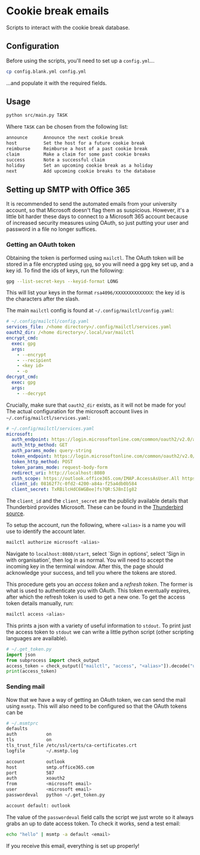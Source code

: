 # Cookie break emails

Scripts to interact with the cookie break database.

## Configuration

Before using the scripts, you'll need to set up a `config.yml`...

```sh
cp config.blank.yml config.yml
```

...and populate it with the required fields.

## Usage

```bash
python src/main.py TASK
```

Where `TASK` can be chosen from the following list:

```bash
announce      Announce the next cookie break
host          Set the host for a future cookie break
reimburse     Reimburse a host of a past cookie break
claim         Make a claim for some past cookie breaks
success       Note a successful claim
holiday       Set an upcoming cookie break as a holiday
next          Add upcoming cookie breaks to the database
```

## Setting up SMTP with Office 365

It is recommended to send the automated emails from your university account, so
that Microsoft doesn't flag them as suspicious.
However, it's a little bit harder these days to connect to a Microsoft 365
account because of increased security measures using OAuth, so just putting your
user and password in a file no longer suffices.

### Getting an OAuth token

Obtaining the token is performed using `mailctl`.
The OAuth token will be stored in a file encrypted using `gpg`, so you will
need a gpg key set up, and a key id.
To find the ids of keys, run the following:

```bash
gpg --list-secret-keys --keyid-format LONG
```

This will list your keys in the format `rsa4096/XXXXXXXXXXXXXX`: the key id is
the characters after the slash.

The main `mailctl` config is found at `~/.config/mailctl/config.yaml`:

```yaml
# ~/.config/mailctl/config.yaml
services_file: /<home directory>/.config/mailctl/services.yaml
oauth2_dir: /<home directory>/.local/var/mailctl
encrypt_cmd:
  exec: gpg
  args:
    - --encrypt
    - --recipient
    - <key id>
    - -o
decrypt_cmd:
  exec: gpg
  args:
    - --decrypt
```

Crucially, make sure that `oauth2_dir` exists, as it will not be made for you!
The actual configuration for the microsoft account lives in
`~/.config/mailctl/services.yaml`:

```yaml
# ~/.config/mailctl/services.yaml
microsoft:
  auth_endpoint: https://login.microsoftonline.com/common/oauth2/v2.0/authorize
  auth_http_method: GET
  auth_params_mode: query-string
  token_endpoint: https://login.microsoftonline.com/common/oauth2/v2.0/token
  token_http_method: POST
  token_params_mode: request-body-form
  redirect_uri: http://localhost:8080
  auth_scope: https://outlook.office365.com/IMAP.AccessAsUser.All https://outlook.office365.com/SMTP.Send offline_access
  client_id: 08162f7c-0fd2-4200-a84a-f25a4db0b584
  client_secret: TxRBilcHdC6WGBee]fs?QR:SJ8nI[g82
```

The `client_id` and the `client_secret` are the publicly available details
that Thunderbird provides Microsoft.
These can be found in the [Thunderbird source](https://hg.mozilla.org/comm-central/file/tip/mailnews/base/src/OAuth2Providers.jsm).

To setup the account, run the following, where `<alias>` is a name you
will use to identify the account later.

```bash
mailctl authorize microsoft <alias>
```

Navigate to `localhost:8080/start`, select `Sign in options', select 'Sign in
with organisation', then log in as normal.
You will need to accept the incoming key in the terminal window.
After this, the page should acknowledge your success, and tell you where the
tokens are stored.

This procedure gets you an *access token* and a *refresh token*.
The former is what is used to authenticate you with OAuth.
This token eventually expires, after which the refresh token is used to get a
new one.
To get the access token details manually, run:

```bash
mailctl access <alias>
```

This prints a json with a variety of useful information to `stdout`.
To print just the access token to `stdout` we can write a little python script
(other scripting languages are available).

```py
# ~/.get_token.py
import json
from subprocess import check_output
access_token = check_output(["mailctl", "access", "<alias>"]).decode("utf-8")[:-1]
print(access_token)
```

### Sending mail

Now that we have a way of getting an OAuth token, we can send the mail using
`msmtp`.
This will also need to be configured so that the OAuth tokens can be

```bash
# ~/.msmtprc
defaults
auth           on
tls            on
tls_trust_file /etc/ssl/certs/ca-certificates.crt
logfile        ~/.msmtp.log

account        outlook
host           smtp.office365.com
port           587
auth           xoauth2
from           <microsoft email>
user           <microsoft email>
passwordeval   python ~/.get_token.py

account default: outlook
```

The value of the `passwordeval` field calls the script we just wrote so it
always grabs an up to date access token.
To check it works, send a test email:

```bash
echo "hello" | msmtp -a default <email>
```

If you receive this email, everything is set up properly!
